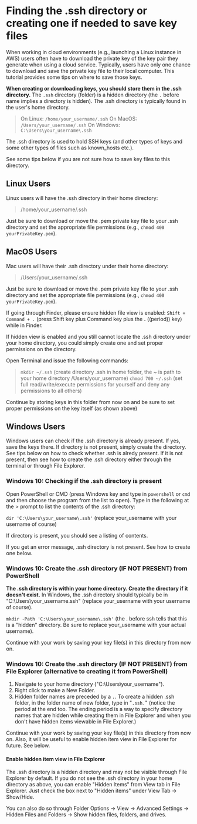 # Finding the .ssh directory or creating one if needed to save key files

When working in cloud environments (e.g., launching a Linux instance in AWS) users often have to download the private key of the key pair they generate when using a cloud service. Typically, users have only one chance to download and save the private key file to their local computer. This tutorial provides some tips on where to save those keys.

**When creating or downloading keys, you should store them in the .ssh directory.** The ``.ssh`` directory (folder) is a hidden directory (the ``.`` before name implies a directory is hidden). The .ssh directory is typically found in the user's home directory.

> On Linux: ``/home/your_username/.ssh``
> On MacOS: ``/Users/your_username/.ssh``
> On Windows: ``C:\Users\your_username\.ssh``

The .ssh directory is used to hold SSH keys (and other types of keys and some other types of files such as known_hosts etc.).

See some tips below if you are not sure how to save key files to this directory.

## Linux Users

Linux users will have the .ssh directory in their home directory:

> /home/your_username/.ssh

Just be sure to download or move the .pem private key file to your .ssh directory and set the appropriate file permissions (e.g., `chmod 400 yourPrivateKey.pem`).

## MacOS Users

Mac users will have their .ssh directory under their home directory:

> /Users/your_username/.ssh

Just be sure to download or move the .pem private key file to your .ssh directory and set the appropriate file permissions (e.g., `chmod 400 yourPrivateKey.pem`).

If going through Finder, please ensure hidden file view is enabled: ``Shift + Command + .`` (press Shift key plus Command key plus the **.**  ((period)) key) while in Finder.

If hidden view is enabled and you still cannot locate the .ssh directory under your home directory, you could simply create one and set proper permissions on the directory.

Open Terminal and issue the following commands:
> ``mkdir ~/.ssh`` (create directory .ssh in home folder, the ~ is path to your home directory /Users/your_username)
> ``chmod 700 ~/.ssh`` (set full read/write/execute permissions for yourself and deny any permissions to all others)

Continue by storing keys in this folder from now on and be sure to set proper permissions on the key itself (as shown above)

## Windows Users

Windows users can check if the .ssh directory is already present. If yes, save the keys there. If directory is not present, simply create the directory. See tips below on how to check whether .ssh is alredy present. If it is not present, then see how to create the .ssh directory either through the terminal or through File Explorer.

### Windows 10: Checking if the .ssh directory is present

Open PowerShell or CMD (press Windows key and type in ``powershell`` or ``cmd`` and then choose the program from the list to open). Type in the following at the > prompt to list the contents of the .ssh directory:

``dir 'C:\Users\your_username\.ssh'`` (replace your_username with your username of course)

If directory is present, you should see a listing of contents.

If you get an error message, .ssh directory is not present. See how to create one below.

### Windows 10: Create the .ssh directory (IF NOT PRESENT) from PowerShell

**The .ssh directory is within your home directory. Create the directory if it doesn't exist.** In Windows, the .ssh directory should typically be in "C:\Users\your_username\.ssh" (replace your_username with your username of course).

``mkdir -Path 'C:\Users\your_username\.ssh'`` (the . before ssh tells that this is a "hidden" directory. Be sure to replace your_username with your actual username).

Continue with your work by saving your key file(s) in this directory from now on.

### Windows 10: Create the .ssh directory (IF NOT PRESENT) from File Explorer (alternative to creating it from PowerShell)

1. Navigate to your home directory ("C:\Users\your_username\").
2. Right click to make a New Folder.
3. Hidden folder names are preceded by a ``.``. To create a hidden .ssh folder, in the folder name of new folder, type in "``.ssh.``" (notice the period at the end too. The ending period is a way to specify directory names that are hidden while creating them in File Explorer and when you don't have hidden items viewable in File Explorer.)

Continue with your work by saving your key file(s) in this directory from now on. Also, it will be useful to enable hidden item view in File Explorer for future. See below.

#### Enable hidden item view in File Explorer

The .ssh directory is a hidden directory and may not be visible through File Explorer by default. If you do not see the .ssh directory in your home directory as above, you can enable "Hidden Items" from View tab in File Explorer. Just check the box next to "Hidden items" under View Tab -> Show/Hide.

You can also do so through Folder Options -> View -> Advanced Settings -> Hidden Files and Folders -> Show hidden files, folders, and drives.
